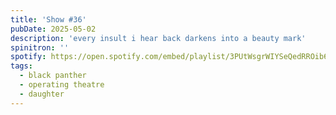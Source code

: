 ```yaml
---
title: 'Show #36'
pubDate: 2025-05-02
description: 'every insult i hear back darkens into a beauty mark'
spinitron: ''
spotify: https://open.spotify.com/embed/playlist/3PUtWsgrWIYSeQedRROib6
tags:
  - black panther
  - operating theatre
  - daughter
---
```

